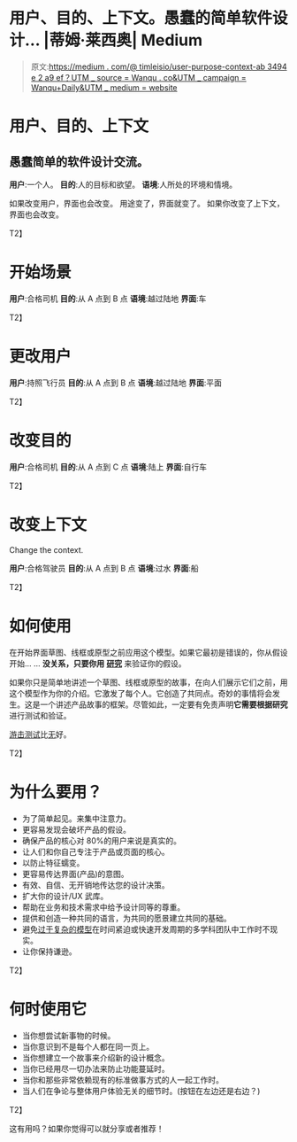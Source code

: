 # 用户、目的、上下文。愚蠢的简单软件设计… |蒂姆·莱西奥| Medium

> 原文:[https://medium . com/@ timleisio/user-purpose-context-ab 3494 e 2 a9 ef？UTM _ source = Wanqu . co&UTM _ campaign = Wanqu+Daily&UTM _ medium = website](https://medium.com/@timleisio/user-purpose-context-ab3494e2a9ef?utm_source=wanqu.co&utm_campaign=Wanqu+Daily&utm_medium=website)

# 用户、目的、上下文

## 愚蠢简单的软件设计交流。

**用户**:一个人。
**目的**:人的目标和欲望。
**语境**:人所处的环境和情境。

如果改变用户，界面也会改变。
用途变了，界面就变了。
如果你改变了上下文，界面也会改变。

T2】

# 开始场景



**用户**:合格司机
**目的**:从 A 点到 B 点
**语境**:越过陆地
**界面**:车



T2】

# 更改用户



**用户**:持照飞行员
**目的**:从 A 点到 B 点
**语境**:越过陆地
**界面**:平面



T2】

# 改变目的



**用户**:合格司机
**目的**:从 A 点到 C 点
**语境**:陆上
**界面**:自行车



T2】

# 改变上下文



Change the context.



**用户**:合格驾驶员
**目的**:从 A 点到 B 点
**语境**:过水
**界面**:船

T2】

# 如何使用

在开始界面草图、线框或原型之前应用这个模型。如果它最初是错误的，你从假设开始…
… **没关系，只要你用** [**研究**](http://www.nngroup.com/articles/which-ux-research-methods/) 来验证你的假设。

如果你只是简单地讲述一个草图、线框或原型的故事，在向人们展示它们之前，用这个模型作为你的介绍。它激发了每个人。它创造了共同点。奇妙的事情将会发生。这是一个讲述产品故事的框架。尽管如此，一定要有免责声明**它需要根据研究**进行测试和验证。

[游击测试](http://www.uxbooth.com/articles/the-art-of-guerrilla-usability-testing/)比[无](http://www.nngroup.com/articles/why-you-only-need-to-test-with-5-users/)好。

T2】

# 为什么要用？

*   为了简单起见。来集中注意力。
*   更容易发现会破坏产品的假设。
*   确保产品的核心对 80%的用户来说是真实的。
*   让人们和你自己专注于产品或页面的核心。
*   以防止特征蠕变。
*   更容易传达界面(产品)的意图。
*   有效、自信、无开销地传达您的设计决策。
*   扩大你的设计/UX 武库。
*   帮助在业务和技术需求中给予设计同等的尊重。
*   提供和创造一种共同的语言，为共同的愿景建立共同的基础。
*   避免[过于复杂的模型](http://uxmag.com/articles/cubi-a-user-experience-model-for-project-success)在时间紧迫或快速开发周期的多学科团队中工作时不现实。
*   让你保持谦逊。

T2】

# 何时使用它

*   当你想尝试新事物的时候。
*   当你意识到不是每个人都在同一页上。
*   当你想建立一个故事来介绍新的设计概念。
*   当你已经用尽一切办法来防止功能蔓延时。
*   当你和那些非常依赖现有的标准做事方式的人一起工作时。
*   当人们在争论与整体用户体验无关的细节时。(按钮在左边还是右边？)

T2】

这有用吗？如果你觉得可以就分享或者推荐！